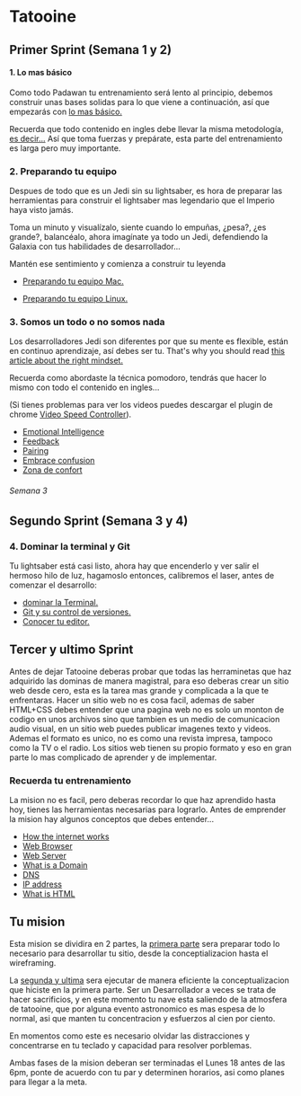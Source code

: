 # Tatooine

## Primer Sprint (Semana 1 y 2)

#### 1. Lo mas básico

Como todo Padawan tu entrenamiento será lento al principio, debemos construir unas bases solidas para lo que viene a continuación, así que empezarás con [lo mas básico.](01-The-very-basics.md)

Recuerda que todo contenido en ingles debe llevar la misma metodología, [es decir...](english-metodology.md)
Así que toma fuerzas y prepárate, esta parte del entrenamiento es larga pero muy importante.

### 2. Preparando tu equipo

Despues de todo que es un Jedi sin su lightsaber, es hora de preparar las herramientas para construir el lightsaber mas legendario que el Imperio haya visto jamás.

Toma un minuto y visualízalo, siente cuando lo empuñas, ¿pesa?, ¿es grande?, balancéalo, ahora imagínate ya todo un Jedi, defendiendo la Galaxia con tus habilidades de desarrollador...

Mantén ese sentimiento y comienza a construir tu leyenda

- [Preparando tu equipo Mac.](02-setup-your-mac.md)

- [Preparando tu equipo Linux.](02-setup-your-linux.md)



### 3. Somos un todo o no somos nada

Los desarrolladores Jedi son diferentes por que su mente es flexible, están en continuo aprendizaje, así debes ser tu. That's why you should read [this article about the right mindset.](https://www.brainpickings.org/2014/01/29/carol-dweck-mindset/)


Recuerda como abordaste la técnica pomodoro, tendrás que hacer lo mismo con todo el contenido en ingles...

(Si tienes problemas para ver los videos puedes descargar el plugin de chrome [Video Speed Controller](https://github.com/igrigorik/videospeed)).

- [Emotional Intelligence](https://vimeo.com/99779530)
- [Feedback](https://vimeo.com/99780302)
- [Pairing](https://vimeo.com/76662569)
- [Embrace confusion](embrace-confusion.mp4)
- [Zona de confort](https://www.youtube.com/watch?v=RSUykLfEmVE)



###### Semana 3

## Segundo Sprint (Semana 3 y 4)

### 4. Dominar la terminal y Git

Tu lightsaber está casi listo, ahora hay que encenderlo y ver salir el hermoso hilo de luz, hagamoslo entonces, calibremos el laser, antes de comenzar el desarrollo:

- [dominar la Terminal.](domina-la-terminal.md)
- [Git y su control de versiones.](Viaja-en-el-tiempo-con-GIT.md)
- [Conocer tu editor.](atom-basics.md)


## Tercer y ultimo Sprint

Antes de dejar Tatooine deberas probar que todas las herraminetas que haz adquirido las dominas de manera magistral, para eso deberas crear un sitio web desde cero, esta es la tarea mas grande y complicada a la que te enfrentaras. Hacer un sitio web no es cosa facil, ademas de saber HTML+CSS debes entender que una pagina web no es solo un monton de codigo en unos archivos sino que tambien es un medio de comunicacion audio visual, en un sitio web puedes publicar imagenes texto y videos.
Ademas el formato es unico, no es como una revista impresa, tampoco como la TV o el radio. Los sitios web tienen su propio formato y eso en gran parte lo mas complicado de aprender y de implementar.

### Recuerda tu entrenamiento

La mision no es facil, pero deberas recordar lo que haz aprendido hasta hoy, tienes las herramientas necesarias para lograrlo. Antes de emprender la mision hay algunos conceptos que debes entender...


- [How the internet works](https://www.youtube.com/watch?v=7_LPdttKXPc)
- [Web Browser](http://skillcrush.com/2012/10/01/web-browsers/)
- [Web Server](http://skillcrush.com/2012/07/03/web-server-2/)
- [What is a Domain](http://skillcrush.com/2012/11/01/domain-2/)
- [DNS](http://skillcrush.com/2012/04/24/dns/)
- [IP address](http://skillcrush.com/2012/07/03/ip-address-2/)
- [What is HTML](http://skillcrush.com/2012/04/02/html/)

## Tu mision

Esta mision se dividira en 2 partes, la [primera parte](despegando-de-tatooine-1.md) sera preparar todo lo necesario para desarrollar tu sitio, desde la conceptializacion hasta el wireframing.

La [segunda y ultima](despegando-de-tatooine-2.md) sera ejecutar de manera eficiente la conceptualizacion que hiciste en la primera parte. Ser un Desarrollador a veces se trata de hacer sacrificios, y en este momento tu nave esta saliendo de la atmosfera de tatooine, que por alguna evento astronomico es mas espesa de lo normal, asi que manten tu concentracion y esfuerzos al cien por ciento.

En momentos como este es necesario olvidar las distracciones y concentrarse en tu teclado y capacidad para resolver porblemas.

Ambas fases de la mision deberan ser terminadas el Lunes 18 antes de las 6pm, ponte de acuerdo con tu par y determinen horarios, asi como planes para llegar a la meta.
